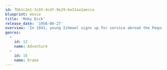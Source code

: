 ```yaml
---
id: fbb1c2e1-3cb5-4cdf-9e29-be31aa1aecca
blueprint: movie
title: 'Moby Dick'
release_date: '1956-06-27'
overview: 'In 1841, young Ishmael signs up for service abroad the Pequod, a whaler sailing out of New Bedford. The ship is under the command of Captain Ahab, a strict disciplinarian who exhorts his men to find Moby Dick, the great white whale. Ahab lost his his leg to that creature and is desperate for revenge. As the crew soon learns, he will stop at nothing to gain satisfaction.'
genres:
  -
    id: 12
    name: Adventure
  -
    id: 18
    name: Drama
---
```


